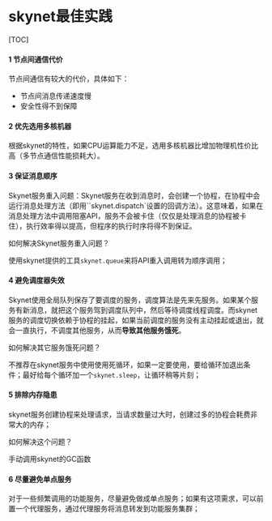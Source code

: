 # skynet最佳实践

[TOC]

#### 1 节点间通信代价

节点间通信有较大的代价，具体如下：

- 节点间消息传递速度慢
- 安全性得不到保障

#### 2 优先选用多核机器

根据skynet的特性，如果CPU运算能力不足，选用多核机器比增加物理机性价比高（多节点通信性能损耗大）。

#### 3 保证消息顺序

Skynet服务重入问题：Skynet服务在收到消息时，会创建一个协程，在协程中会运行消息处理方法（即用``skynet.dispatch`设置的回调方法）。这意味着，如果在消息处理方法中调用阻塞API，服务不会被卡住（仅仅是处理消息的协程被卡住），执行效率得以提高，但程序的执行时序将得不到保证。

如何解决Skynet服务重入问题？

使用skynet提供的工具`skynet.queue`来将API重入调用转为顺序调用；

#### 4 避免调度器失效

Skynet使用全局队列保存了要调度的服务，调度算法是先来先服务。如果某个服务有新消息，就把这个服务驾到调度队列中，然后等待调度线程调度。而skynet服务的调度切换依赖于协程的挂起，如果当前调度的服务没有主动挂起或退出，就会一直执行，不调度其他服务，从而**导致其他服务饿死**。

如何解决其它服务饿死问题？

不推荐在skynet服务中使用使用死循环，如果一定要使用，要给循环加退出条件；最好给每个循环加一个`skynet.sleep`，让循环稍等片刻；

#### 5 排除内存隐患

skynet服务创建协程来处理请求，当请求数量过大时，创建过多的协程会耗费非常大的内存；

如何解决这个问题？

手动调用skynet的GC函数

#### 6 尽量避免单点服务

对于一些频繁调用的功能服务，尽量避免做成单点服务；如果有这项需求，可以前置一个代理服务，通过代理服务将消息转发到功能服务集群；